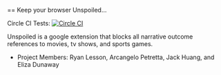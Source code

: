 == Keep your browser Unspoiled...

Circle CI Tests: [![Circle CI](https://circleci.com/gh/nyc-copperheads-2016/unspoiled/tree/master.svg?style=svg)](https://circleci.com/gh/nyc-copperheads-2016/unspoiled/tree/master)



Unspoiled is a google extension that blocks all narrative outcome references to movies, tv shows, and sports games.

* Project Members: Ryan Lesson, Arcangelo Petretta, Jack Huang, and Eliza Dunaway

